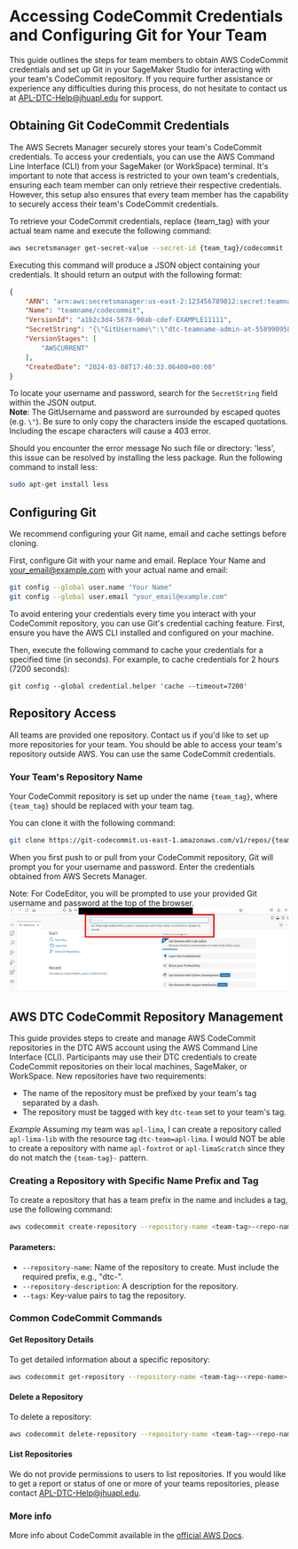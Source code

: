 # Accessing CodeCommit Credentials and Configuring Git for Your Team

This guide outlines the steps for team members to obtain AWS CodeCommit credentials and set up Git in your SageMaker Studio for interacting with your team's CodeCommit repository. If you require further assistance or experience any difficulties during this process, do not hesitate to contact us at APL-DTC-Help@jhuapl.edu for support.

## Obtaining Git CodeCommit Credentials

The AWS Secrets Manager securely stores your team's CodeCommit credentials. To access your credentials, you can use the AWS Command Line Interface (CLI) from your SageMaker (or WorkSpace) terminal. It's important to note that access is restricted to your own team's credentials, ensuring each team member can only retrieve their respective credentials. However, this setup also ensures that every team member has the capability to securely access their team's CodeCommit credentials.

To retrieve your CodeCommit credentials, replace {team_tag} with your actual team name and execute the following command:

```bash
aws secretsmanager get-secret-value --secret-id {team_tag}/codecommit
```

Executing this command will produce a JSON object containing your credentials. It should return an output with the following format:  
```json  
{
    "ARN": "arn:aws:secretsmanager:us-east-2:123456789012:secret:teamname/codecommit-a1b2c3",
    "Name": "teamname/codecommit",
    "VersionId": "a1b2c3d4-5678-90ab-cdef-EXAMPLE11111",
    "SecretString": "{\"GitUsername\":\"dtc-teamname-admin-at-5589909584939\",\"password\":\"EXAMPLE-PASSWORD\"}",
    "VersionStages": [
        "AWSCURRENT"
    ],
    "CreatedDate": "2024-03-08T17:40:33.06400+00:00"
}  
```
  
To locate your username and password, search for the `SecretString` field within the JSON output.  
**Note**: The GitUsername and password are surrounded by escaped quotes (e.g. `\"`). 
Be sure to only copy the characters inside the escaped quotations. Including the escape characters will cause a 403 error.


Should you encounter the error message No such file or directory: 'less', this issue can be resolved by installing the less package. Run the following command to install less:

```bash
sudo apt-get install less
```

## Configuring Git

We recommend configuring your Git name, email and cache settings before cloning. 

First, configure Git with your name and email. Replace Your Name and your_email@example.com with your actual name and email:

```bash
git config --global user.name "Your Name"
git config --global user.email "your_email@example.com"
```

To avoid entering your credentials every time you interact with your CodeCommit repository, you can use Git's credential caching feature. First, ensure you have the AWS CLI installed and configured on your machine.

Then, execute the following command to cache your credentials for a specified time (in seconds). For example, to cache credentials for 2 hours (7200 seconds):

```
git config --global credential.helper 'cache --timeout=7200'
```

## Repository Access

All teams are provided one repository. Contact us if you'd like to set up more repositories for your team. You should be able to access your team's repository outside AWS. You can use the same CodeCommit credentials.

### Your Team's Repository Name
Your CodeCommit repository is set up under the name `{team_tag}`, where `{team_tag}` should be replaced with your team tag.

You can clone it with the following command: 

```bash
git clone https://git-codecommit.us-east-1.amazonaws.com/v1/repos/{team_tag}
```

When you first push to or pull from your CodeCommit repository, Git will prompt you for your username and password. Enter the credentials obtained from AWS Secrets Manager.

Note: For CodeEditor, you will be prompted to use your provided Git username and password at the top of the browser.
<img src="images/codecommit-1.png">


## AWS DTC CodeCommit Repository Management  

This guide provides steps to create and manage AWS CodeCommit repositories in the DTC AWS account using the AWS Command Line Interface (CLI). Participants may use their DTC credentials to create CodeCommit repositories on their local machines, SageMaker, or WorkSpace. New repositories have two requirements:

- The name of the repository must be prefixed by your team's tag separated by a dash. 
- The repository must be tagged with key `dtc-team` set to your team's tag. 

*Example* 
Assuming my team was `apl-lima`, I can create a repository called `apl-lima-lib` with the resource tag `dtc-team=apl-lima`. 
I would NOT be able to create a repository with name `apl-foxtrot` or `apl-limaScratch` since they do not match the `{team-tag}-` pattern. 

### Creating a Repository with Specific Name Prefix and Tag

To create a repository that has a team prefix in the name and includes a tag, use the following command:

```bash
aws codecommit create-repository --repository-name <team-tag>-<repo-name> --repository-description "Repository for project" --tags 'dtc-team=<team-tag>'
```

#### Parameters:
- `--repository-name`: Name of the repository to create. Must include the required prefix, e.g., "dtc-".
- `--repository-description`: A description for the repository.
- `--tags`: Key-value pairs to tag the repository.

### Common CodeCommit Commands

#### Get Repository Details
To get detailed information about a specific repository:

```bash
aws codecommit get-repository --repository-name <team-tag>-<repo-name> 
```

#### Delete a Repository
To delete a repository:

```bash
aws codecommit delete-repository --repository-name <team-tag>-<repo-name> 
```

#### List Repositories
We do not provide permissions to users to list repositories. If you would like to get a report or status of one or more of your teams repositories, please contact APL-DTC-Help@jhuapl.edu.


### More info

More info about CodeCommit available in the [official AWS Docs](https://docs.aws.amazon.com/codecommit/latest/userguide/how-to-create-repository.html).
